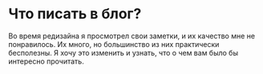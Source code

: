 # Что писать в блог?

Во время редизайна я просмотрел свои заметки, и их качество мне не понравилось. Их много, но большинство из них практически бесполезны. Я хочу это изменить и узнать, что о чем вам было бы интересно прочитать.

